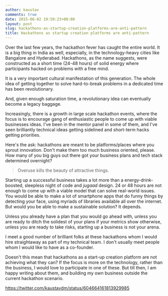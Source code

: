 ```yaml
---
author: kaustav
comments: true
date: 2015-06-02 19:59:23+00:00
layout: post
slug: hackathons-as-startup-creation-platforms-are-anti-pattern
title: Hackathons as startup creation platforms are anti-pattern
---
```


Over the last few years, the hackathon fever has caught the entire world. It is a big thing in India as well, especially, in the technology-heavy cities like Bangalore and Hyderabad. Hackathons, as the name suggests, were constructed as a short time (24-48 hours) of solid energy where participants hacked on problems with a free mind.

It is a very important cultural manifestation of this generation. The whole idea of getting together to solve hard-to-break problems in a dedicated time has been revolutionary.

And, given enough saturation time, a revolutionary idea can eventually become a legacy baggage.

Increasingly, there is a growth in large scale hackathon events, where the focus is to encourage gang of enthusiastic people to come up with viable businesses ideas. I've been in the mentor panel in some of them, and I've seen brilliantly technical ideas getting sidelined and short-term hacks getting priorities.<!-- more -->

Here's the ask: hackathons are meant to be platforms/places where you sprout innovation. Don't make them too much business oriented, please. How many of you big guys out there got your business plans and tech stack determined overnight?

> Overuse kills the beauty of attractive things.

Starting up a successful business takes a lot more than a energy-drink-boosted, sleepless night of code and _jugaad_ design. 24 or 48 hours are not enough to come up with a viable model that can solve real-world issues. You would be able to make a lot of smartphone apps that do funny things by detecting your face, using myriads of libraries available all over the internet. But would you be able to make a sustainable solution? It depends.

Unless you already have a plan that you would go ahead with, unless you are ready to ditch the solidest of your plans if your metrics show otherwise, unless you are ready to take risks, starting up a business is not your arena.

I meet a good number of brilliant folks at these hackathons whom I would hire straightaway as part of my technical team. I don't usually meet people whom I would like to have as a co-founder.

Doesn't this mean that hackathons as a start-up creation platform are not achieving what they can? If the focus is more on the technology, rather than the business, I would love to participate in one of these. But till then, I am happy writing about them, and building my own business outside the current hackathon scenario.

https://twitter.com/kaustavdm/status/604664161813929985
